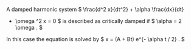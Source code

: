 A damped harmonic system $ \frac{d^2 x}{dt^2} + \alpha \frac{dx}{dt} 
+ \omega ^2 x = 0  $ is described as critically damped if
$ \alpha = 2 \omega . $

In this case the equation is solved by
$ x = (A + Bt) e^{- \alpha t / 2} . $
